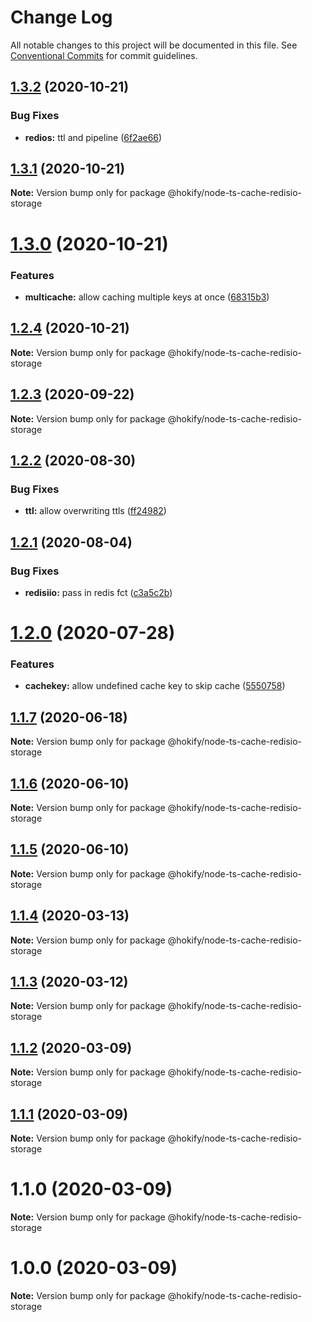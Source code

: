 # Change Log

All notable changes to this project will be documented in this file.
See [Conventional Commits](https://conventionalcommits.org) for commit guidelines.

## [1.3.2](https://github.com/hokify/node-ts-cache/compare/@hokify/node-ts-cache-redisio-storage@1.3.1...@hokify/node-ts-cache-redisio-storage@1.3.2) (2020-10-21)


### Bug Fixes

* **redios:** ttl and pipeline ([6f2ae66](https://github.com/hokify/node-ts-cache/commit/6f2ae665f2ce9a30eb938fa5d7698efee4f2e3c1))





## [1.3.1](https://github.com/hokify/node-ts-cache/compare/@hokify/node-ts-cache-redisio-storage@1.3.0...@hokify/node-ts-cache-redisio-storage@1.3.1) (2020-10-21)

**Note:** Version bump only for package @hokify/node-ts-cache-redisio-storage





# [1.3.0](https://github.com/hokify/node-ts-cache/compare/@hokify/node-ts-cache-redisio-storage@1.2.4...@hokify/node-ts-cache-redisio-storage@1.3.0) (2020-10-21)


### Features

* **multicache:** allow caching multiple keys at once ([68315b3](https://github.com/hokify/node-ts-cache/commit/68315b3c73f65a62a60ffe5e21921bbd2ea471a6))





## [1.2.4](https://github.com/hokify/node-ts-cache/compare/@hokify/node-ts-cache-redisio-storage@1.2.3...@hokify/node-ts-cache-redisio-storage@1.2.4) (2020-10-21)

**Note:** Version bump only for package @hokify/node-ts-cache-redisio-storage





## [1.2.3](https://github.com/hokify/node-ts-cache/compare/@hokify/node-ts-cache-redisio-storage@1.2.2...@hokify/node-ts-cache-redisio-storage@1.2.3) (2020-09-22)

**Note:** Version bump only for package @hokify/node-ts-cache-redisio-storage





## [1.2.2](https://github.com/hokify/node-ts-cache/compare/@hokify/node-ts-cache-redisio-storage@1.2.1...@hokify/node-ts-cache-redisio-storage@1.2.2) (2020-08-30)


### Bug Fixes

* **ttl:** allow overwriting ttls ([ff24982](https://github.com/hokify/node-ts-cache/commit/ff249827995bac6942c5492ac343702b60ec5b76))





## [1.2.1](https://github.com/hokify/node-ts-cache/compare/@hokify/node-ts-cache-redisio-storage@1.2.0...@hokify/node-ts-cache-redisio-storage@1.2.1) (2020-08-04)


### Bug Fixes

* **redisiio:** pass in redis fct ([c3a5c2b](https://github.com/hokify/node-ts-cache/commit/c3a5c2bc639fb3fc98597aa0d8707c79c3f6f992))





# [1.2.0](https://github.com/hokify/node-ts-cache/compare/@hokify/node-ts-cache-redisio-storage@1.1.7...@hokify/node-ts-cache-redisio-storage@1.2.0) (2020-07-28)


### Features

* **cachekey:** allow undefined cache key to skip cache ([5550758](https://github.com/hokify/node-ts-cache/commit/555075821c6e581aebb41c76cb6b81fe56724f98))





## [1.1.7](https://github.com/hokify/node-ts-cache/compare/@hokify/node-ts-cache-redisio-storage@1.1.6...@hokify/node-ts-cache-redisio-storage@1.1.7) (2020-06-18)

**Note:** Version bump only for package @hokify/node-ts-cache-redisio-storage





## [1.1.6](https://github.com/hokify/node-ts-cache/compare/@hokify/node-ts-cache-redisio-storage@1.1.5...@hokify/node-ts-cache-redisio-storage@1.1.6) (2020-06-10)

**Note:** Version bump only for package @hokify/node-ts-cache-redisio-storage





## [1.1.5](https://github.com/hokify/node-ts-cache/compare/@hokify/node-ts-cache-redisio-storage@1.1.4...@hokify/node-ts-cache-redisio-storage@1.1.5) (2020-06-10)

**Note:** Version bump only for package @hokify/node-ts-cache-redisio-storage





## [1.1.4](https://github.com/hokify/node-ts-cache/compare/@hokify/node-ts-cache-redisio-storage@1.1.3...@hokify/node-ts-cache-redisio-storage@1.1.4) (2020-03-13)

**Note:** Version bump only for package @hokify/node-ts-cache-redisio-storage





## [1.1.3](https://github.com/hokify/node-ts-cache/compare/@hokify/node-ts-cache-redisio-storage@1.1.2...@hokify/node-ts-cache-redisio-storage@1.1.3) (2020-03-12)

**Note:** Version bump only for package @hokify/node-ts-cache-redisio-storage





## [1.1.2](https://github.com/hokify/node-ts-cache/compare/@hokify/node-ts-cache-redisio-storage@1.1.1...@hokify/node-ts-cache-redisio-storage@1.1.2) (2020-03-09)

**Note:** Version bump only for package @hokify/node-ts-cache-redisio-storage





## [1.1.1](https://github.com/hokify/node-ts-cache/compare/@hokify/node-ts-cache-redisio-storage@1.1.0...@hokify/node-ts-cache-redisio-storage@1.1.1) (2020-03-09)

**Note:** Version bump only for package @hokify/node-ts-cache-redisio-storage





# 1.1.0 (2020-03-09)

**Note:** Version bump only for package @hokify/node-ts-cache-redisio-storage





# 1.0.0 (2020-03-09)

**Note:** Version bump only for package @hokify/node-ts-cache-redisio-storage
